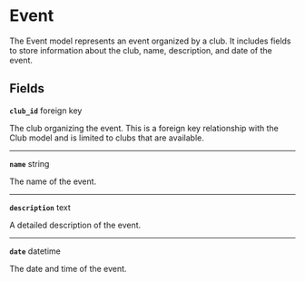 # Event <Badge type="danger" text="model" />

The Event model represents an event organized by a club. It includes fields to store information about the club, name, description, and date of the event.

## Fields

**`club_id`** foreign key

The club organizing the event. This is a foreign key relationship with the Club model and is limited to clubs that are available.

---

**`name`** string

The name of the event.

---

**`description`** text

A detailed description of the event.

---

**`date`** datetime

The date and time of the event.
